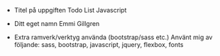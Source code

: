 

* Titel på uppgiften
Todo List Javascript

* Ditt eget namn
Emmi Gillgren

* Extra ramverk/verktyg använda (bootstrap/sass etc.)
Använt mig av följande:
sass, bootstrap, javascript, jquery, flexbox, fonts

